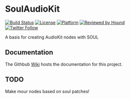 # SoulAudioKit

[![Build Status](https://github.com/AudioKit/SoulAudioKit/workflows/CI/badge.svg)](https://github.com/AudioKit/SoulAudioKit/actions?query=workflow%3ACI)
[![License](https://img.shields.io/github/license/AudioKit/SoulAudioKit)](https://github.com/AudioKit/SoulAudioKit/blob/main/LICENSE)
[![Platform](https://img.shields.io/cocoapods/p/AudioKit)](https://github.com/AudioKit/AudioKit/wiki)
[![Reviewed by Hound](https://img.shields.io/badge/Reviewed_by-Hound-8E64B0.svg)](https://houndci.com)
[![Twitter Follow](https://img.shields.io/twitter/follow/AudioKitPro.svg?style=social)](https://twitter.com/AudioKitPro)

A basis for creating AudioKit nodes with SOUL

## Documentation

The Githbub [Wiki](https://github.com/AudioKit/SoulAudioKit/wiki) hosts the documentation for this project.

## TODO

Make mour nodes based on soul patches!
